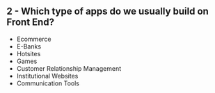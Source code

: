 ## 2 - Which type of apps do we usually build on Front End?
- Ecommerce
- E-Banks
- Hotsites
- Games
- Customer Relationship Management
- Institutional Websites
- Communication Tools